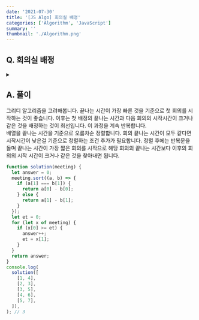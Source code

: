 ```yaml
---
date: '2021-07-30'
title: '[JS Algo] 회의실 배정'
categories: ['Algorithm', 'JavaScript']
summary: ''
thumbnail: './Algorithm.png'
---
```


## Q. 회의실 배정

<details>
<summary></summary>
<div markdown="1">       
한 개의 회의실에서 n개의 회의 중 최대로 이루어질 수 있는 회의의 수를 찾아야합니다. 각 회의는 시작과 끝 시간이 주어져 있고, 겹치지 않아야 합니다. 단, 회의가 끝나는 시간과 시작 시간은 같을 수 있습니다.
</div>
</details>

## A. 풀이

그리디 알고리즘을 고려해봅니다. 끝나는 시간이 가장 빠른 것을 기준으로 첫 회의를 시작하는 것이 좋습니다. 이후는 첫 배정의 끝나는 시간과 다음 회의의 시작시간이 크거나 같은 것을 배정하는 것이 최선입니다. 이 과정을 계속 반복합니다. <br>
배열을 끝나는 시간을 기준으로 오름차순 정렬합니다. 회의 끝나는 시간이 모두 같다면 시작시간이 낮은걸 기준으로 정렬하는 조건 추가가 필요합니다. 정렬 후에는 반복문을 돌며 끝나는 시간이 가장 짧은 회의를 시작으로 해당 회의의 끝나는 시간보다 이후의 회의의 시작 시간이 크거나 같은 것을 찾아내면 됩니다.

```javascript
function solution(meeting) {
  let answer = 0;
  meeting.sort((a, b) => {
    if (a[1] === b[1]) {
      return a[0] - b[0];
    } else {
      return a[1] - b[1];
    }
  });
  let et = 0;
  for (let x of meeting) {
    if (x[0] >= et) {
      answer++;
      et = x[1];
    }
  }
  return answer;
}
console.log(
  solution([
    [1, 4],
    [2, 3],
    [3, 5],
    [4, 6],
    [5, 7],
  ]),
); // 3
```
